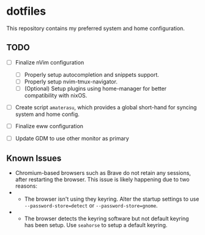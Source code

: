 # dotfiles

This repository contains my preferred system and home configuration.

## TODO
- [ ] Finalize nVim configuration
  - [ ] Properly setup autocompletion and snippets support.
  - [ ] Properly setup nvim-tmux-navigator.
  - [ ] (Optional) Setup plugins using home-manager for better compatibility with nixOS.
- [ ] Create script `amaterasu`, which provides a global short-hand for syncing system and home config.
- [ ] Finalize eww configuration
- [ ] Update GDM to use other monitor as primary


## Known Issues

- Chromium-based browsers such as Brave do not retain any sessions, after restarting the browser.
  This issue is likely happening due to two reasons:
- - The browser isn't using they keyring. Alter the startup settings to use `--password-store=detect` or
    `--password-store=gnome`.
- - The browser detects the keyring software but not default keyring has been setup. Use `seahorse` to setup a default
    keyring.
